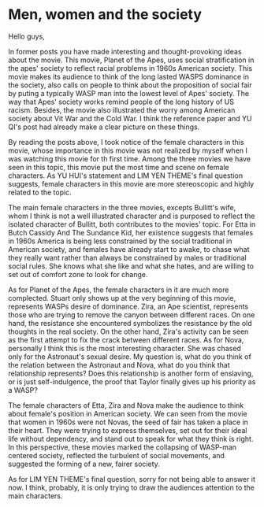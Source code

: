 Men, women and the society
=========================

Hello guys,

In former posts you have made interesting and thought-provoking ideas about the movie. This movie, Planet of the Apes, uses social stratification in the apes' society to reflect racial problems in 1960s American society. This movie makes its audience to think of the long lasted WASPS dominance in the society, also calls on people to think about the proposition of social fair by puting a typically WASP man into the lowest level of Apes' society. The way that Apes' society works remind people of the long history of US racism. Besides, the movie also illustrated the worry among American society about Vit War and the Cold War. I think the reference paper and YU QI's post had already make a clear picture on these things.

By reading the posts above, I took notice of the female characters in this movie, whose importance in this movie was not realized by myself when I was watching this movie for th first time. Among the three movies we have seen in this topic, this movie put the most time and scene on female characters. As YU HUI's statement and LIM YEN THEME's final question suggests, female characters in this movie are more stereoscopic and highly related to the topic.

The main female characters in the three movies, excepts Bullitt's wife, whom I think is not a well illustrated character and is purposed to reflect the isolated character of Bullitt, both contributes to the movies' topic. For Etta in Butch Cassidy And The Sundance Kid, her existence suggests that females in 1960s America is being less constrained by the social traditional in American society, and females have already start to awake, to chase what they really want rather than always be constrained by males or traditional social rules. She knows what she like and what she hates, and are willing to set out of comfort zone to look for change. 

As for Planet of the Apes, the female characters in it are much more complected. Stuart only shows up at the very beginning of this movie, represents WASPs desire of dominance. Zira, an Ape scientist, represents those who are trying to remove the canyon between different races. On one hand, the resistance she encountered symbolizes the resistance by the old thoughts in the real society. On the other hand, Zira's activity can be seen as the first attempt to fix the crack between different races. As for Nova, personally I think this is the most interesting character. She was chased only for the Astronaut's sexual desire. My question is, what do you think of the relation between the Astronaut and Nova, what do you think that relationship represents? Does this relationship is another form of enslaving, or is just self-indulgence, the proof that Taylor finally gives up his priority as a WASP?

The female characters of Etta, Zira and Nova make the audience to think about female's position in American society. We can seen from the movie that women in 1960s were not Novas, the seed of fair has taken a place in their heart. They were trying to express themselves, set out for their ideal life without dependency, and stand out to speak for what they think is right. In this perspective, these movies marked the collapsing of WASP-man centered society, reflected the turbulent of social movements, and suggested the forming of a new, fairer society. 

As for LIM YEN THEME's final question, sorry for not being able to answer it now. I think, probably, it is only trying to draw the audiences attention to the main characters.

